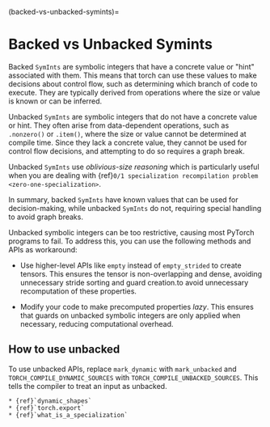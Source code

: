 (backed-vs-unbacked-symints)=
# Backed vs Unbacked Symints

Backed `SymInts` are symbolic integers that have a concrete value or "hint"
associated with them. This means that torch can use these values to make
decisions about control flow, such as determining which branch of code
to execute. They are typically derived from operations where the size or
value is known or can be inferred.

Unbacked `SymInts` are symbolic integers that do not have a concrete value or
hint. They often arise from data-dependent operations, such as `.nonzero()`
or `.item()`, where the size or value cannot be determined at compile time.
Since they lack a concrete value, they cannot be used for control flow
decisions, and attempting to do so requires a graph break.

Unbacked `SymInts` use *oblivious-size reasoning* which is particularly
useful when you are dealing with
{ref}`0/1 specialization recompilation problem <zero-one-specialization>`.

In summary, backed `SymInts` have known values that can be used for
decision-making, while unbacked `SymInts` do not, requiring special handling
to avoid graph breaks.

Unbacked symbolic integers can be too restrictive, causing most PyTorch programs
to fail. To address this, you can use the following methods and APIs as
workaround:

* Use higher-level APIs like `empty` instead of `empty_strided` to create tensors.
This ensures the tensor is non-overlapping and dense, avoiding unnecessary stride
sorting and guard creation.to avoid unnecessary recomputation of these properties.

* Modify your code to make precomputed properties *lazy*. This ensures that
guards on unbacked symbolic integers are only applied when necessary,
reducing computational overhead.

## How to use unbacked
To use unbacked APIs, replace `mark_dynamic` with `mark_unbacked` and
`TORCH_COMPILE_DYNAMIC_SOURCES` with `TORCH_COMPILE_UNBACKED_SOURCES`.
This tells the compiler to treat an input as unbacked.

```{seealso}
* {ref}`dynamic_shapes`
* {ref}`torch.export`
* {ref}`what_is_a_specialization`
```
